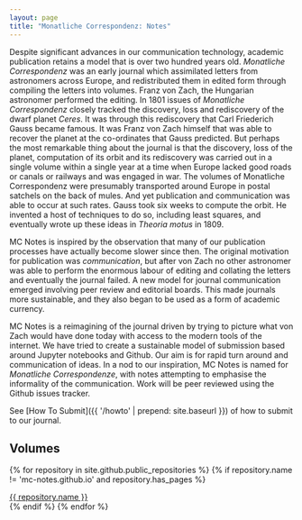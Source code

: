 ```yaml
---
layout: page
title: "Monatliche Correspondenz: Notes"
---
```


Despite significant advances in our communication technology, academic
publication retains a model that is over two hundred years old. *Monatliche
Correspondenz* was an early journal which assimilated letters from astronomers
across Europe, and redistributed them in edited form through compiling the
letters into volumes. Franz von Zach, the Hungarian astronomer performed the
editing. In 1801 issues of *Monatliche Correspondenz* closely tracked the
discovery, loss and rediscovery of the dwarf planet *Ceres*. It was through
this rediscovery that Carl Friederich Gauss became famous. It was Franz von
Zach himself that was able to recover the planet at the co-ordinates that
Gauss predicted. But perhaps the most remarkable thing about the journal is
that the discovery, loss of the planet, computation of its orbit and its
rediscovery was carried out in a single volume within a single year at a time
when Europe lacked good roads or canals or railways and was engaged in war.
The volumes of Monatliche Correspondenz were presumably transported around
Europe in postal satchels on the back of mules. And yet publication and
communication was able to occur at such rates. Gauss took six weeks to compute
the orbit. He invented a host of techniques to do so, including least squares,
and eventually wrote up these ideas in *Theoria motus* in 1809.

MC Notes is inspired by the observation that many of our publication
processes have actually become slower since then. The original motivation
for publication was *communication*, but after von Zach no other astronomer
was able to perform the enormous labour of editing and collating the letters
and eventually the journal failed. A new model for journal communication
emerged involving peer review and editorial boards. This made journals more
sustainable, and they also began to be used as a form of academic currency.

MC Notes is a reimagining of the journal driven by trying to picture what
von Zach would have done today with access to the modern tools of the
internet. We have tried to create a sustainable model of submission based
around Jupyter notebooks and Github. Our aim is for rapid turn around and
communication of ideas. In a nod to our inspiration, MC Notes is named for
*Monatliche Correspondenze*, with notes attempting to emphasise the
informality of the communication. Work will be peer reviewed using the Github
issues tracker. 

See [How To Submit]({{ '/howto' | prepend: site.baseurl }}) of how to submit to our journal.

## Volumes ##
{% for repository in site.github.public_repositories %}
    {% if repository.name != 'mc-notes.github.io' and repository.has_pages %}
<div class="button-table">
<a href="{{ repository.name | prepend: site.baseurl }}" class="button button-ghost" role="button">{{ repository.name }}</a>
</div>
    {% endif %}
{% endfor %}